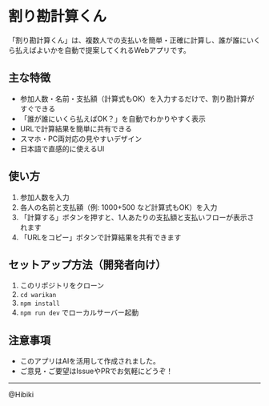 # 割り勘計算くん

「割り勘計算くん」は、複数人での支払いを簡単・正確に計算し、誰が誰にいくら払えばよいかを自動で提案してくれるWebアプリです。

## 主な特徴
- 参加人数・名前・支払額（計算式もOK）を入力するだけで、割り勘計算がすぐできる
- 「誰が誰にいくら払えばOK？」を自動でわかりやすく表示
- URLで計算結果を簡単に共有できる
- スマホ・PC両対応の見やすいデザイン
- 日本語で直感的に使えるUI

## 使い方
1. 参加人数を入力
2. 各人の名前と支払額（例: 1000+500 など計算式もOK）を入力
3. 「計算する」ボタンを押すと、1人あたりの支払額と支払いフローが表示されます
4. 「URLをコピー」ボタンで計算結果を共有できます

## セットアップ方法（開発者向け）
1. このリポジトリをクローン
2. `cd warikan`
3. `npm install`
4. `npm run dev` でローカルサーバー起動

## 注意事項
- このアプリはAIを活用して作成されました。
- ご意見・ご要望はIssueやPRでお気軽にどうぞ！

---

@Hibiki 